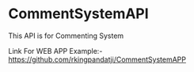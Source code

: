 # CommentSystemAPI
This API is for Commenting System

Link For WEB APP Example:- https://github.com/rkingpandatji/CommentSystemAPP
